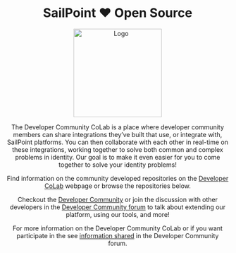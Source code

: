 <div align="center">
<h1 align=center"> SailPoint ❤️ Open Source </h1>
    <img height="200" src="https://github.com/sailpoint-oss/.github/raw/main/profile/codoey-surfing.png" alt="Logo">

The Developer Community CoLab is a place where developer community members can share integrations they’ve built that use, or integrate with, SailPoint platforms. You can then collaborate with each other in real-time on these integrations, working together to solve both common and complex problems in identity. Our goal is to make it even easier for you to come together to solve your identity problems!

Find information on the community developed repositories on the [Developer CoLab](https://developer.sailpoint.com/colab/) webpage or browse the repositories below.

Checkout the [Developer Community](https://developer.sailpoint.com/) or join the discussion with other developers in the [Developer Community forum](https://developer.sailpoint.com/discuss) to talk about extending our platform, using our tools, and more!

For more information on the Developer Community CoLab or if you want participate in the see [information shared](https://developer.sailpoint.com/discuss/t/the-developer-community-colab-a-new-way-to-find-build-and-collaborate-on-extensibility-solutions) in the Developer Community forum.
</div>
